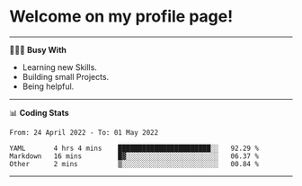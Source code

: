# Welcome on my profile page!
<!-- print(("dralla"[::-1]+"s").capitalize()) -->

---
👨🏻‍💻 **Busy With**
* Learning new Skills.
* Building small Projects.
* Being helpful.

---
📊 **Coding Stats**
<!--START_SECTION:waka-->

```text
From: 24 April 2022 - To: 01 May 2022

YAML       4 hrs 4 mins    ███████████████████████░░   92.29 %
Markdown   16 mins         █▓░░░░░░░░░░░░░░░░░░░░░░░   06.37 %
Other      2 mins          ▒░░░░░░░░░░░░░░░░░░░░░░░░   00.84 %
```

<!--END_SECTION:waka-->
---

